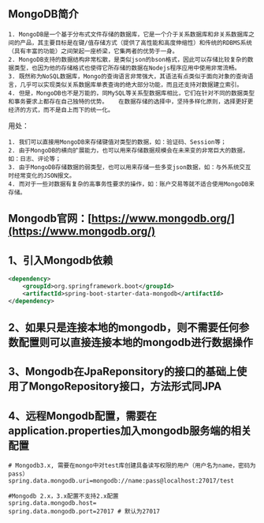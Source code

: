 ## MongoDB简介

	1. MongoDB是一个基于分布式文件存储的数据库，它是一个介于关系数据库和非关系数据库之间的产品，其主要目标是在键/值存储方式（提供了高性能和高度伸缩性）和传统的RDBMS系统（具有丰富的功能）之间架起一座桥梁，它集两者的优势于一身。
	2. MongoDB支持的数据结构非常松散，是类似json的bson格式，因此可以存储比较复杂的数据类型，也因为他的存储格式也使得它所存储的数据在Nodejs程序应用中使用非常流畅。
	3. 既然称为NoSQL数据库，Mongo的查询语言非常强大，其语法有点类似于面向对象的查询语言，几乎可以实现类似关系数据库单表查询的绝大部分功能，而且还支持对数据建立索引。
	4. 但是，MongoDB也不是万能的，同MySQL等关系型数据库相比，它们在针对不同的数据类型和事务要求上都存在自己独特的优势。	在数据存储的选择中，坚持多样化原则，选择更好更经济的方式，而不是自上而下的统一化。

用处：  

	1. 我们可以直接用MongoDB来存储键值对类型的数据，如：验证码、Session等；
	2. 由于MongoDB的横向扩展能力，也可以用来存储数据规模会在未来变的非常巨大的数据，如：日志、评论等；
	3. 由于MongoDB存储数据的弱类型，也可以用来存储一些多变json数据，如：与外系统交互时经常变化的JSON报文。
	4. 而对于一些对数据有复杂的高事务性要求的操作，如：账户交易等就不适合使用MongoDB来存储。

## Mongodb官网：[https://www.mongodb.org/](https://www.mongodb.org/)

## 1、引入Mongodb依赖
```xml
<dependency>
    <groupId>org.springframework.boot</groupId>
    <artifactId>spring-boot-starter-data-mongodb</artifactId>
</dependency>
```

## 2、如果只是连接本地的mongodb，则不需要任何参数配置则可以直接连接本地的mongodb进行数据操作

## 3、Mongodb在JpaReponsitory的接口的基础上使用了MongoRepository接口，方法形式同JPA

## 4、远程Mongodb配置，需要在application.properties加入mongodb服务端的相关配置
```properties
# Mongodb3.x, 需要在mongo中对test库创建具备读写权限的用户（用户名为name，密码为pass）
spring.data.mongodb.uri=mongodb://name:pass@localhost:27017/test

#Mongodb 2.x，3.x配置不支持2.x配置
spring.data.mongodb.host=
spring.data.mongodb.port=27017 # 默认为27017
```

